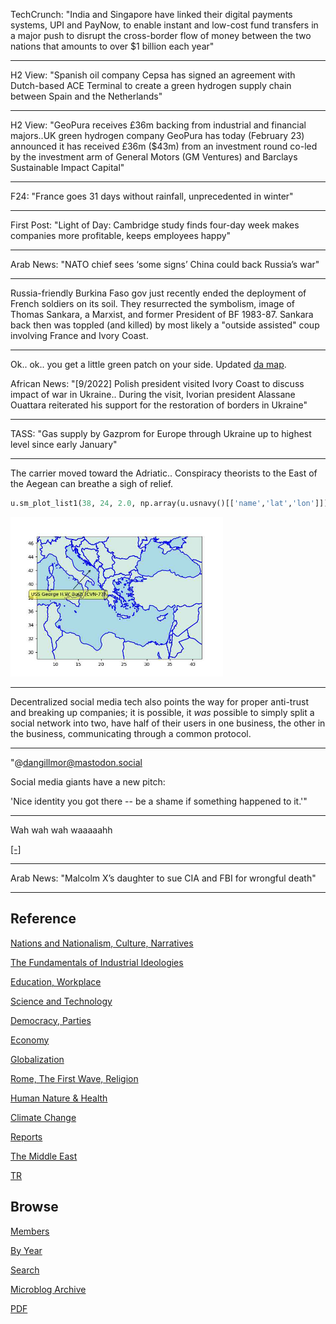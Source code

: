 
TechCrunch: "India and Singapore have linked their digital payments systems, UPI
and PayNow, to enable instant and low-cost fund transfers in a major
push to disrupt the cross-border flow of money between the two nations
that amounts to over $1 billion each year"

---

H2 View: "Spanish oil company Cepsa has signed an agreement with
Dutch-based ACE Terminal to create a green hydrogen supply chain
between Spain and the Netherlands"

---

H2 View: "GeoPura receives £36m backing from industrial and financial
majors..UK green hydrogen company GeoPura has today (February 23)
announced it has received £36m ($43m) from an investment round co-led
by the investment arm of General Motors (GM Ventures) and Barclays
Sustainable Impact Capital"

---

F24: "France goes 31 days without rainfall, unprecedented in winter"

---

First Post: "Light of Day: Cambridge study finds four-day week makes
companies more profitable, keeps employees happy"

---

Arab News: "NATO chief sees ‘some signs’ China could back Russia’s war"

---

Russia-friendly Burkina Faso gov just recently ended the deployment of
French soldiers on its soil. They resurrected the symbolism, image of
Thomas Sankara, a Marxist, and former President of BF 1983-87. Sankara
back then was toppled (and killed) by most likely a "outside assisted"
coup involving France and Ivory Coast.

---

Ok.. ok.. you get a little green patch on your side. Updated
[da map](2022/12/ru-africa.html).

African News: "[9/2022] Polish president visited Ivory Coast to
discuss impact of war in Ukraine.. During the visit, Ivorian president
Alassane Ouattara reiterated his support for the restoration of
borders in Ukraine"

---

TASS: "Gas supply by Gazprom for Europe through Ukraine up to highest
level since early January"

---

The carrier moved toward the Adriatic.. Conspiracy theorists to the East of
the Aegean can breathe a sigh of relief.

```python
u.sm_plot_list1(38, 24, 2.0, np.array(u.usnavy()[['name','lat','lon']]))
```

<img width='340' src='mbl/2023/usnavy2.jpg'/> 

---

Decentralized social media tech also points the way for proper
anti-trust and breaking up companies; it is possible, it *was*
possible to simply split a social network into two, have half of their
users in one business, the other in the business, communicating
through a common protocol.

---

"@dangillmor@mastodon.social

Social media giants have a new pitch:

'Nice identity you got there -- be a shame if something happened to it.'"

---

Wah wah wah waaaaahh

[[-]](mbl/2023/market1.jpg)

---

Arab News: "Malcolm X’s daughter to sue CIA and FBI for wrongful death"

---

## Reference

[Nations and Nationalism, Culture, Narratives](0119/2013/02/nations-and-nationalism.html)

[The Fundamentals of Industrial Ideologies](0119/2011/04/fundamentals-of-industrial-ideologies.html)

[Education, Workplace](0119/2017/09/education-workplace.html)

[Science and Technology](0119/2018/09/science-technology.html)

[Democracy, Parties](0119/2016/11/democracy.html)

[Economy](2021/01/economy.html)

[Globalization](0119/2018/09/globalization.html)

[Rome, The First Wave, Religion](0119/2017/12/rome.html)

[Human Nature & Health](2020/07/human-nature.html)

[Climate Change](2022/01/climate.html)

[Reports](2021/01/reports.html)

[The Middle East](0119/2019/07/middleeast.html)

[TR](../tr)

## Browse

[Members](2022/08/members.html)

[By Year](years.html)

[Search](search.html)

[Microblog Archive](mbl/index.html)

[PDF](https://drive.google.com/uc?export=view&id=1FSi-1MnqXVq_PVTEXzzflwN8-7h92N_R)
